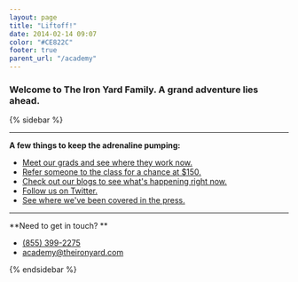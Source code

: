 ```yaml
---
layout: page
title: "Liftoff!"
date: 2014-02-14 09:07
color: "#CE822C"
footer: true
parent_url: "/academy"
---
```


### Welcome to The Iron Yard Family. A grand adventure lies ahead.

<div style="max-width: 640px;" id="_giphy_Ucg4TcBB7J7tS"></div>
<script>var _giphy = _giphy || []; _giphy.push({id: 'Ucg4TcBB7J7tS',w: 365, h: 205});var g = document.createElement('script'); g.type = 'text/javascript'; g.async = true;g.src = ('https:' == document.location.protocol ? 'https://' : 'http://') + 'giphy.com/static/js/widgets/embed.js';var s = document.getElementsByTagName('script')[0]; s.parentNode.insertBefore(g, s);</script>



{% sidebar %}

---

**A few things to keep the adrenaline pumping:**

- [Meet our grads and see where they work now.](/academy/alumni)
- [Refer someone to the class for a chance at $150.](/refer)
- [Check out our blogs to see what's happening right now.](blog.theironyard.com)
- [Follow us on Twitter.](http://twitter.com/theironyard)
- [See where we've been covered in the press.](blog.theironyard.com)

---

**Need to get in touch? **

- <a href="tel:+18553992275">(855) 399-2275</a>
- [academy@theironyard.com](academy@theironyard.com)

{% endsidebar %}